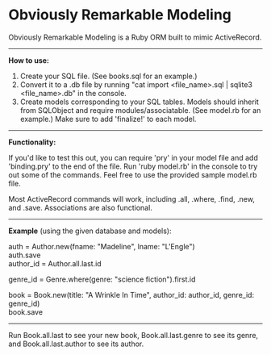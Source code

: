 <h1>Obviously Remarkable Modeling</h1>

Obviously Remarkable Modeling is a Ruby ORM built to mimic ActiveRecord.

<hr>

<strong>How to use:</strong>

1. Create your SQL file. (See books.sql for an example.)
2. Convert it to a .db file by running "cat import <file_name>.sql | sqlite3 <file_name>.db" in the console.
3. Create models corresponding to your SQL tables. Models should inherit from SQLObject and require modules/associatable. (See model.rb for an example.) Make sure to add 'finalize!' to each model.

<hr>

<strong>Functionality:</strong>

If you'd like to test this out, you can require 'pry' in your model file and add 'binding.pry' to the end of the file. Run 'ruby model.rb' in the console to try out some of the commands. Feel free to use the provided sample model.rb file.

Most ActiveRecord commands will work, including .all, .where, .find, .new, and .save. Associations are also functional.

<hr>

<strong>Example</strong> (using the given database and models):

auth = Author.new(fname: "Madeline", lname: "L'Engle")<br>
auth.save<br>
author_id = Author.all.last.id

genre_id = Genre.where(genre: "science fiction").first.id

book = Book.new(title: "A Wrinkle In Time", author_id: author_id, genre_id: genre_id)<br>
book.save

<hr>

Run Book.all.last to see your new book, Book.all.last.genre to see its genre, and Book.all.last.author to see its author.
